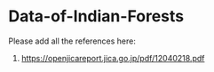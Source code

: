 # Data-of-Indian-Forests
Please add all the references here: 

1) https://openjicareport.jica.go.jp/pdf/12040218.pdf
